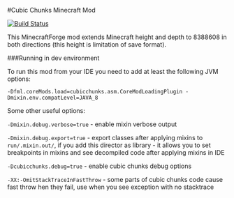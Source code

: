 #Cubic Chunks Minecraft Mod

[![Build Status](https://travis-ci.org/Barteks2x/CubicChunks.svg?branch=master)](https://travis-ci.org/Barteks2x/CubicChunks)

This MinecraftForge mod extends Minecraft height and depth to 8388608 in both directions (this height is limitation of save format).

###Running in dev environment

To run this mod from your IDE you need to add at least the following JVM options:
```
-Dfml.coreMods.load=cubicchunks.asm.CoreModLoadingPlugin -Dmixin.env.compatLevel=JAVA_8
```

Some other useful options:

`-Dmixin.debug.verbose=true` - enable mixin verbose output

`-Dmixin.debug.export=true` - export classes after applying mixins to `run/.mixin.out/`, if you add this director as library - it allows you to set breakpoints in mixins and see decompiled code after applying mixins in IDE

`-Dcubicchunks.debug=true` - enable cubic chunks debug options

`-XX:-OmitStackTraceInFastThrow` - some parts of cubic chunks code cause fast throw hen they fail, use when you see exception with no stacktrace
